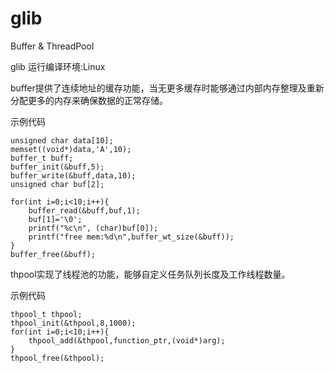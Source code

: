 # glib
Buffer &amp; ThreadPool

glib 运行编译环境:Linux

buffer提供了连续地址的缓存功能，当无更多缓存时能够通过内部内存整理及重新分配更多的内存来确保数据的正常存储。

示例代码



    unsigned char data[10];
    memset((void*)data,'A',10);
    buffer_t buff;
    buffer_init(&buff,5);
    buffer_write(&buff,data,10);
    unsigned char buf[2];
    
    for(int i=0;i<10;i++){
        buffer_read(&buff,buf,1);
        buf[1]='\0';
        printf("%c\n", (char)buf[0]);
        printf("free mem:%d\n",buffer_wt_size(&buff));
    }
    buffer_free(&buff);



thpool实现了线程池的功能，能够自定义任务队列长度及工作线程数量。

示例代码

    thpool_t thpool;
    thpool_init(&thpool,8,1000);
    for(int i=0;i<10;i++){
        thpool_add(&thpool,function_ptr,(void*)arg);
    }
    thpool_free(&thpool);
    
    
